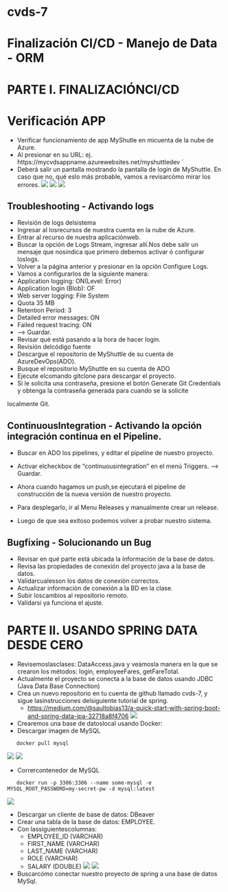 # cvds-7
# Finalización CI/CD - Manejo de Data - ORM
# PARTE I. FINALIZACIÓNCI/CD
# Verificación APP
- Verificar funcionamiento de app MyShutle en micuenta de la nube de Azure.
- Al presionar en su URL: ej. ́https://mycvdsappname.azurewebsites.net/myshuttledev ́
- Deberá salir un pantalla mostrando la pantalla de login de MyShuttle. En caso que no, qué eslo más probable, vamos a revisarcómo mirar los errores.
![](https://github.com/Juc28/cvds-7/blob/master/pantallazos/parte1.0.jpeg)
![](https://github.com/Juc28/cvds-7/blob/master/pantallazos/parte1.1.jpeg)
![](https://github.com/Juc28/cvds-7/blob/master/pantallazos/parte1.2.jpeg)
## Troubleshooting - Activando logs
- Revisión de logs delsistema
- Ingresar al losrecursos de nuestra cuenta en la nube de Azure.
- Entrar al recurso de nuestra aplicaciónweb.
- Buscar la opción de Logs Stream, ingresar allí.Nos debe salir un mensaje que nosindica que primero debemos activar ó configurar loslogs.
- Volver a la página anterior y presionar en la opción Configure Logs.
- Vamos a configurarlos de la siguiente manera:
- Application logging: ON(Level: Error)
- Application login (Blob): OF
- Web server logging: File System
- Quota 35 MB
- Retention Period: 3
- Detailed error messages: ON
- Failed request tracing: ON
- —> Guardar.
- Revisar qué está pasando a la hora de hacer login.
- Revisión delcódigo fuente
- Descargue el repositorio de MyShuttle de su cuenta de AzureDevOps(ADO).
- Busque el repositorio MyShuttle en su cuenta de ADO
- Ejecute elcomando gitclone para descargar el proyecto.
- Sí le solicita una contraseña, presione el botón Generate Git Credentials y obtenga la contraseña generada para cuando se la solicite

localmente Git.
## ContinuousIntegration - Activando la opción integración continua en el Pipeline.
- Buscar en ADO los pipelines, y editar el pipeline de nuestro proyecto.
- Activar elcheckbox de “continuousintegration” en el menú Triggers. —> Guardar.
- Ahora cuando hagamos un push,se ejecutará el pipeline de construcción de la nueva versión de nuestro proyecto.

- Para desplegarlo, ir al Menu Releases y manualmente crear un release.
- Luego de que sea exitoso podemos volver a probar nuestro sistema.
## Bugfixing - Solucionando un Bug
- Revisar en qué parte está ubicada la información de la base de datos.
- Revisa las propiedades de conexión del proyecto java a la base de datos.
- Validarcualesson los datos de conexión correctos.
- Actualizar información de conexión a la BD en la clase.
- Subir loscambios al repositorio remoto.
- Validarsi ya funciona el ajuste.

# PARTE II. USANDO SPRING DATA DESDE CERO
- Revisemoslasclases: DataAccess.java y veamosla manera en la que se crearon los métodos: login, employeeFares, getFareTotal.
- Actualmente el proyecto se conecta a la base de datos usando JDBC (Java Data Base Connection)
- Crea un nuevo repositorio en tu cuenta de github llamado cvds-7, y sigue lasinstrucciones delsiguiente tutorial de spring.
   - https://medium.com/@saultobias13/a-quick-start-with-spring-boot-and-spring-data-jpa-32718a8f4706
![](https://github.com/Juc28/cvds-7/blob/master/pantallazos/parte2.png)
- Crearemos una base de datoslocal usando Docker:
- Descargar imagen de MySQL
```
   docker pull mysql
```
![](https://github.com/Juc28/cvds-7/blob/master/pantallazos/parte2.1.jpeg)
![](https://github.com/Juc28/cvds-7/blob/master/pantallazos/parte2.2.png)
- Corrercontenedor de MySQL
```
   docker run -p 3306:3306 --name some-mysql -e MYSQL_ROOT_PASSWORD=my-secret-pw -d mysql:latest
```
![](https://github.com/Juc28/cvds-7/blob/master/pantallazos/parte2.3.png)
- Descargar un cliente de base de datos: DBeaver
- Crear una tabla de la base de datos: EMPLOYEE.
- Con lassiguientescolumnas:
   - EMPLOYEE_ID (VARCHAR)
   - FIRST_NAME (VARCHAR)
   - LAST_NAME (VARCHAR)
   - ROLE (VARCHAR)
   - SALARY (DOUBLE)
![](https://github.com/Juc28/cvds-7/blob/master/pantallazos/parte2.4.png)
![](https://github.com/Juc28/cvds-7/blob/master/pantallazos/parte2.5.png)
- Buscarcómo conectar nuestro proyecto de spring a una base de datos MySql.
